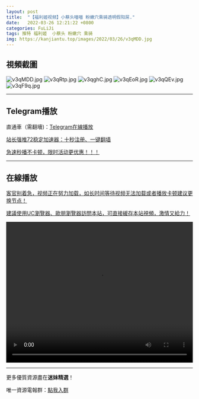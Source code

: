 ```yaml
---
layout: post
title:  "【福利姬视频】小蔡头喵喵 粉嫩穴乘骑透明假阳屌."
date:   2022-03-26 12:21:22 +0800
categories: FuLiJi
tags: 推特 福利姬  小蔡头 粉嫩穴 乘骑
img: https://kanjiantu.top/images/2022/03/26/v3qMDD.jpg
---
```



## 視頻截圖

![v3qMDD.jpg](https://kanjiantu.top/images/2022/03/26/v3qMDD.jpg)
![v3qRtp.jpg](https://kanjiantu.top/images/2022/03/26/v3qRtp.jpg)
![v3qghC.jpg](https://kanjiantu.top/images/2022/03/26/v3qghC.jpg)
![v3qEoR.jpg](https://kanjiantu.top/images/2022/03/26/v3qEoR.jpg)
![v3qQEv.jpg](https://kanjiantu.top/images/2022/03/26/v3qQEv.jpg)
![v3qF9q.jpg](https://kanjiantu.top/images/2022/03/26/v3qF9q.jpg)

* * *
## Telegram播放

直通車（需翻墻)：[Telegram在線播放](https://t.me/mimeijingxuan/350)

<u>站长强推72稳定加速器：[十秒注册、一键翻墙](https://72vpn.xyz/#/register?code=mimei) </u>


<u>急速秒播不卡顿，限时活动更优惠！！！</u>
* * *
## 在線播放
<u>客官别着急，视频正在努力加载，如长时间等待视频无法加载或者播放卡顿建议更换节点！</u>

<u>建議使用UC瀏覽器、歐朋瀏覽器訪問本站，可直接緩存本站視頻，激情又給力！</u>
<center><video src="https://cdn.publer.io/uploads/videos/6247fbd6db279736bfa8158b/3dc1a7a237bdef755e20f4a95f234336.mp4" width="100%" height="380px" controls="controls"></video></center>


* * *
更多優質資源盡在**迷妹精選**！

唯一資源電報群：[點我入群](https://t.me/mimeijingxuan)


